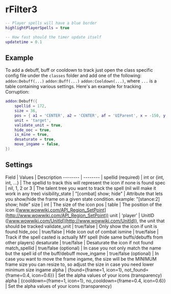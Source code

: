 
# rFilter3

```lua
-- Player spells will have a blue border
highlightPlayerSpells = true

-- How fast should the timer update itself
updatetime = 0.1
```

## Example

To add a debuff, buff or cooldown to track just open the class specific config
file under the `classes` folder and add one of the following: `addon:Debuff(...)`
`addon:Buff(...)` `addon:Cooldown(...)`, where `...` is a table containing
various settings. Here's an example for tracking Corruption:

```lua
addon:Debuff({
	spellid = 172,
	size = 36,
	pos = { a1 = 'CENTER', a2 = 'CENTER', af = 'UIParent', x = -150, y = 0},
	unit = 'target',
	validate_unit = true,
	hide_ooc = true,
	is_mine = true,
	desaturate = true,
	move_ingame = false,
})
```

## Settings

Field | Values | Description
-------- | -------- | 
spellid (required) | int or {int, int, ...} | The spellid to track this will represent the icon if none is found
spec   | nil, 1, 2 or 3 | The talent tree you want to track the spell (nil will make it work in any tree)
visibility_state   | "[combat] show; hide" | Attribute that lets you show/hide the frame on a given state condition. example: "[stance:2] show; hide"
size | int | The size of the icon
pos | table | The position of the icon ([www.wowwiki.com/API_Region_SetPoint](http://www.wowwiki.com/API_Region_SetPoint))
unit | 'player' | UnitID ([www.wowwiki.com/UnitId](http://www.wowwiki.com/UnitId)), the unit that should be tracked
validate_unit | true/false | Only show the icon if unit is found
hide_ooc | true/false | Hide icon out of combat
ismine | true/false | Track if the spell casted is actually MY spell (hide same buffs/debuffs from other players)
desaturate | true/false | Desaturate the icon if not found
match_spellid | true/false (optional) | In case you not only match the name but the spell id of the buff/debuff
move_ingame | true/false (optional) | In case you want to move the frame ingame, the size will be the MINIMUM frame size you can resize to, so adjust the size in case you need lower minimum size ingame
alpha | {found={frame=1, icon=1}, not_found={frame=0.4, icon=0.6}} | Set the alpha values of your icons (transparency)
alpha | {cooldown={frame=1, icon=1}, no_cooldown={frame=0.4, icon=0.6}} | Set the alpha values of your icons (transparency)
